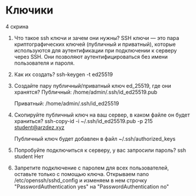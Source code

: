 # Ключики

4 скрина

1. Что такое ssh ключи и зачем они нужны?
SSH ключи — это пара криптографических ключей (публичный и приватный), которые используются для аутентификации при подключении к серверу через SSH. Они позволяют аутентифицироваться без имени пользователя и пароля.

2. Как их создать? 
    ssh-keygen -t ed25519

3. Создайте пару публичный/приватный ключ ed_25519, где они хранятся?
    Публичный: /home/admin/.ssh/id_ed25519.pub

    Приватный: /home/admin/.ssh/id_ed25519

4. Скопируйте публичный ключ на ваш сервер, в каком файле он будет храниться?
    ssh-copy-id -i ~/.ssh/id_ed25519.pub -p 215 student@arzdez.xyz

    Публичный ключ будет добавлен в файл ~/.ssh/authorized_keys

5. Попробуйте подключиться к серверу,  у вас запросили пароль?
    ssh student
    Нет

6. Запретите подключение с паролем для всех пользователей, оставьте только с помощью ключа.
    Открываем nano /etc/openssh/sshd_config и изменяем в нем строчкy "PasswordAuthentication yes" на "PasswordAuthentication no"

